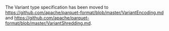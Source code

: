 The Variant type specification has been moved to https://github.com/apache/parquet-format/blob/master/VariantEncoding.md and https://github.com/apache/parquet-format/blob/master/VariantShredding.md.
